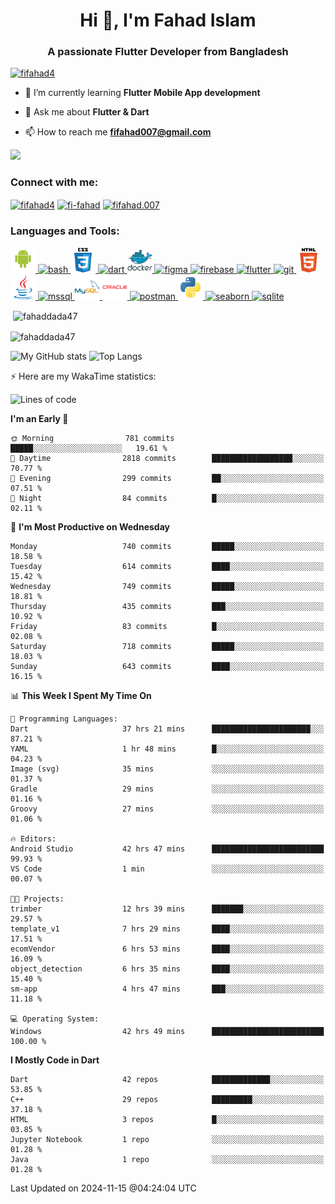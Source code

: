 <h1 align="center">Hi 👋, I'm Fahad Islam</h1>
<h3 align="center">A passionate Flutter Developer from Bangladesh</h3>

<p align="left"> <a href="https://twitter.com/fifahad4" target="blank"><img src="https://img.shields.io/twitter/follow/fifahad4?logo=twitter&style=for-the-badge" alt="fifahad4" /></a> </p>

- 🌱 I’m currently learning **Flutter Mobile App development**

- 💬 Ask me about **Flutter & Dart**

- 📫 How to reach me **fifahad007@gmail.com**

![](https://komarev.com/ghpvc/?username=Fahaddada47&color=blueviolet&style=for-the-badge)

<h3 align="left">Connect with me:</h3>
<p align="left">
<a href="https://twitter.com/fifahad4" target="blank"><img align="center" src="https://raw.githubusercontent.com/rahuldkjain/github-profile-readme-generator/master/src/images/icons/Social/twitter.svg" alt="fifahad4" height="30" width="40" /></a>
<a href="https://linkedin.com/in/fi-fahad" target="blank"><img align="center" src="https://raw.githubusercontent.com/rahuldkjain/github-profile-readme-generator/master/src/images/icons/Social/linked-in-alt.svg" alt="fi-fahad" height="30" width="40" /></a>
<a href="https://fb.com/fifahad.007" target="blank"><img align="center" src="https://raw.githubusercontent.com/rahuldkjain/github-profile-readme-generator/master/src/images/icons/Social/facebook.svg" alt="fifahad.007" height="30" width="40" /></a>
</p>

<h3 align="left">Languages and Tools:</h3>
<p align="left"> <a href="https://developer.android.com" target="_blank" rel="noreferrer"> <img src="https://raw.githubusercontent.com/devicons/devicon/master/icons/android/android-original-wordmark.svg" alt="android" width="40" height="40"/> </a> <a href="https://www.gnu.org/software/bash/" target="_blank" rel="noreferrer"> <img src="https://www.vectorlogo.zone/logos/gnu_bash/gnu_bash-icon.svg" alt="bash" width="40" height="40"/> </a> <a href="https://www.w3schools.com/css/" target="_blank" rel="noreferrer"> <img src="https://raw.githubusercontent.com/devicons/devicon/master/icons/css3/css3-original-wordmark.svg" alt="css3" width="40" height="40"/> </a> <a href="https://dart.dev" target="_blank" rel="noreferrer"> <img src="https://www.vectorlogo.zone/logos/dartlang/dartlang-icon.svg" alt="dart" width="40" height="40"/> </a> <a href="https://www.docker.com/" target="_blank" rel="noreferrer"> <img src="https://raw.githubusercontent.com/devicons/devicon/master/icons/docker/docker-original-wordmark.svg" alt="docker" width="40" height="40"/> </a> <a href="https://www.figma.com/" target="_blank" rel="noreferrer"> <img src="https://www.vectorlogo.zone/logos/figma/figma-icon.svg" alt="figma" width="40" height="40"/> </a> <a href="https://firebase.google.com/" target="_blank" rel="noreferrer"> <img src="https://www.vectorlogo.zone/logos/firebase/firebase-icon.svg" alt="firebase" width="40" height="40"/> </a> <a href="https://flutter.dev" target="_blank" rel="noreferrer"> <img src="https://www.vectorlogo.zone/logos/flutterio/flutterio-icon.svg" alt="flutter" width="40" height="40"/> </a> <a href="https://git-scm.com/" target="_blank" rel="noreferrer"> <img src="https://www.vectorlogo.zone/logos/git-scm/git-scm-icon.svg" alt="git" width="40" height="40"/> </a> <a href="https://www.w3.org/html/" target="_blank" rel="noreferrer"> <img src="https://raw.githubusercontent.com/devicons/devicon/master/icons/html5/html5-original-wordmark.svg" alt="html5" width="40" height="40"/> </a> <a href="https://www.java.com" target="_blank" rel="noreferrer"> <img src="https://raw.githubusercontent.com/devicons/devicon/master/icons/java/java-original.svg" alt="java" width="40" height="40"/> </a> <a href="https://www.microsoft.com/en-us/sql-server" target="_blank" rel="noreferrer"> <img src="https://www.svgrepo.com/show/303229/microsoft-sql-server-logo.svg" alt="mssql" width="40" height="40"/> </a> <a href="https://www.mysql.com/" target="_blank" rel="noreferrer"> <img src="https://raw.githubusercontent.com/devicons/devicon/master/icons/mysql/mysql-original-wordmark.svg" alt="mysql" width="40" height="40"/> </a> <a href="https://www.oracle.com/" target="_blank" rel="noreferrer"> <img src="https://raw.githubusercontent.com/devicons/devicon/master/icons/oracle/oracle-original.svg" alt="oracle" width="40" height="40"/> </a> <a href="https://postman.com" target="_blank" rel="noreferrer"> <img src="https://www.vectorlogo.zone/logos/getpostman/getpostman-icon.svg" alt="postman" width="40" height="40"/> </a> <a href="https://www.python.org" target="_blank" rel="noreferrer"> <img src="https://raw.githubusercontent.com/devicons/devicon/master/icons/python/python-original.svg" alt="python" width="40" height="40"/> </a> <a href="https://seaborn.pydata.org/" target="_blank" rel="noreferrer"> <img src="https://seaborn.pydata.org/_images/logo-mark-lightbg.svg" alt="seaborn" width="40" height="40"/> </a> <a href="https://www.sqlite.org/" target="_blank" rel="noreferrer"> <img src="https://www.vectorlogo.zone/logos/sqlite/sqlite-icon.svg" alt="sqlite" width="40" height="40"/> </a> </p>

<p>&nbsp;<img align="center" src="https://github-readme-stats.vercel.app/api?username=fahaddada47&show_icons=true&locale=en" alt="fahaddada47" /></p>

<p><img align="center" src="https://github-readme-streak-stats.herokuapp.com/?user=fahaddada47&theme=dark" alt="fahaddada47" /></p>


![My GitHub stats](https://github-readme-stats.vercel.app/api?username=Fahaddada47&show_icons=true&theme=radical)
![Top Langs](https://github-readme-stats.vercel.app/api/top-langs/?username=Fahaddada47&layout=donut)


⚡ Here are my WakaTime statistics:

<!--START_SECTION:waka-->
![Lines of code](https://img.shields.io/badge/From%20Hello%20World%20I%27ve%20Written-1.4%20million%20lines%20of%20code-blue)

**I'm an Early 🐤** 

```text
🌞 Morning                781 commits         █████░░░░░░░░░░░░░░░░░░░░   19.61 % 
🌆 Daytime                2818 commits        ██████████████████░░░░░░░   70.77 % 
🌃 Evening                299 commits         ██░░░░░░░░░░░░░░░░░░░░░░░   07.51 % 
🌙 Night                  84 commits          █░░░░░░░░░░░░░░░░░░░░░░░░   02.11 % 
```
📅 **I'm Most Productive on Wednesday** 

```text
Monday                   740 commits         █████░░░░░░░░░░░░░░░░░░░░   18.58 % 
Tuesday                  614 commits         ████░░░░░░░░░░░░░░░░░░░░░   15.42 % 
Wednesday                749 commits         █████░░░░░░░░░░░░░░░░░░░░   18.81 % 
Thursday                 435 commits         ███░░░░░░░░░░░░░░░░░░░░░░   10.92 % 
Friday                   83 commits          █░░░░░░░░░░░░░░░░░░░░░░░░   02.08 % 
Saturday                 718 commits         █████░░░░░░░░░░░░░░░░░░░░   18.03 % 
Sunday                   643 commits         ████░░░░░░░░░░░░░░░░░░░░░   16.15 % 
```


📊 **This Week I Spent My Time On** 

```text
💬 Programming Languages: 
Dart                     37 hrs 21 mins      ██████████████████████░░░   87.21 % 
YAML                     1 hr 48 mins        █░░░░░░░░░░░░░░░░░░░░░░░░   04.23 % 
Image (svg)              35 mins             ░░░░░░░░░░░░░░░░░░░░░░░░░   01.37 % 
Gradle                   29 mins             ░░░░░░░░░░░░░░░░░░░░░░░░░   01.16 % 
Groovy                   27 mins             ░░░░░░░░░░░░░░░░░░░░░░░░░   01.06 % 

🔥 Editors: 
Android Studio           42 hrs 47 mins      █████████████████████████   99.93 % 
VS Code                  1 min               ░░░░░░░░░░░░░░░░░░░░░░░░░   00.07 % 

🐱‍💻 Projects: 
trimber                  12 hrs 39 mins      ███████░░░░░░░░░░░░░░░░░░   29.57 % 
template_v1              7 hrs 29 mins       ████░░░░░░░░░░░░░░░░░░░░░   17.51 % 
ecomVendor               6 hrs 53 mins       ████░░░░░░░░░░░░░░░░░░░░░   16.09 % 
object_detection         6 hrs 35 mins       ████░░░░░░░░░░░░░░░░░░░░░   15.40 % 
sm-app                   4 hrs 47 mins       ███░░░░░░░░░░░░░░░░░░░░░░   11.18 % 

💻 Operating System: 
Windows                  42 hrs 49 mins      █████████████████████████   100.00 % 
```

**I Mostly Code in Dart** 

```text
Dart                     42 repos            █████████████░░░░░░░░░░░░   53.85 % 
C++                      29 repos            █████████░░░░░░░░░░░░░░░░   37.18 % 
HTML                     3 repos             █░░░░░░░░░░░░░░░░░░░░░░░░   03.85 % 
Jupyter Notebook         1 repo              ░░░░░░░░░░░░░░░░░░░░░░░░░   01.28 % 
Java                     1 repo              ░░░░░░░░░░░░░░░░░░░░░░░░░   01.28 % 
```




 Last Updated on 2024-11-15 @04:24:04 UTC
<!--END_SECTION:waka-->
